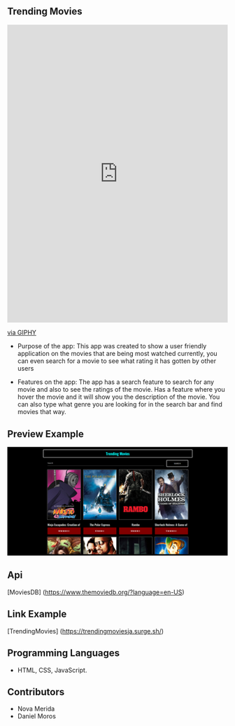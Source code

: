 ## Trending Movies
<div style="width:100%;height:0;padding-bottom:135%;position:relative;"><iframe src="https://giphy.com/embed/TTy5YmVmhmWhq" width="100%" height="100%" style="position:absolute" frameBorder="0" class="giphy-embed" allowFullScreen></iframe></div><p><a href="https://giphy.com/gifs/80s-nintendo-TTy5YmVmhmWhq">via GIPHY</a></p>

* Purpose of the app: This app was created to show a user friendly application on the movies that are being most watched currently, you can even search for a movie to see what rating it has gotten by other users 

* Features on the app: The app has a search feature to search for any movie and also to see the ratings of the movie. Has a feature where you hover the movie and it will show you the description of the movie. You can also type what genre you are looking for in the search bar and find movies that way.

## Preview Example
![](img/img.png)

## Api
[MoviesDB] (https://www.themoviedb.org/?language=en-US)

## Link Example
[TrendingMovies] (https://trendingmoviesja.surge.sh/)

## Programming Languages
* HTML, CSS, JavaScript.

## Contributors
* Nova Merida
* Daniel Moros


